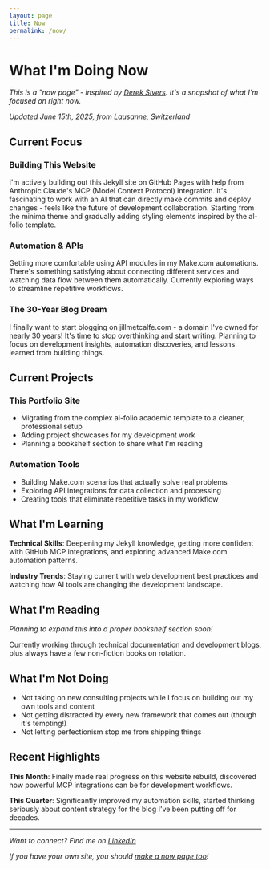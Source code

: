 ```yaml
---
layout: page
title: Now
permalink: /now/
---
```


# What I'm Doing Now

*This is a "now page" - inspired by [Derek Sivers](https://sivers.org/nowff). It's a snapshot of what I'm focused on right now.*

*Updated June 15th, 2025, from Lausanne, Switzerland*

## Current Focus

### Building This Website
I'm actively building out this Jekyll site on GitHub Pages with help from Anthropic Claude's MCP (Model Context Protocol) integration. It's fascinating to work with an AI that can directly make commits and deploy changes - feels like the future of development collaboration. Starting from the minima theme and gradually adding styling elements inspired by the al-folio template.

### Automation & APIs
Getting more comfortable using API modules in my Make.com automations. There's something satisfying about connecting different services and watching data flow between them automatically. Currently exploring ways to streamline repetitive workflows.

### The 30-Year Blog Dream
I finally want to start blogging on jillmetcalfe.com - a domain I've owned for nearly 30 years! It's time to stop overthinking and start writing. Planning to focus on development insights, automation discoveries, and lessons learned from building things.

## Current Projects

### This Portfolio Site
- Migrating from the complex al-folio academic template to a cleaner, professional setup
- Adding project showcases for my development work
- Planning a bookshelf section to share what I'm reading

### Automation Tools
- Building Make.com scenarios that actually solve real problems
- Exploring API integrations for data collection and processing
- Creating tools that eliminate repetitive tasks in my workflow

## What I'm Learning

**Technical Skills**: Deepening my Jekyll knowledge, getting more confident with GitHub MCP integrations, and exploring advanced Make.com automation patterns.

**Industry Trends**: Staying current with web development best practices and watching how AI tools are changing the development landscape.

## What I'm Reading

*Planning to expand this into a proper bookshelf section soon!*

Currently working through technical documentation and development blogs, plus always have a few non-fiction books on rotation.

## What I'm Not Doing

- Not taking on new consulting projects while I focus on building out my own tools and content
- Not getting distracted by every new framework that comes out (though it's tempting!)
- Not letting perfectionism stop me from shipping things

## Recent Highlights

**This Month**: Finally made real progress on this website rebuild, discovered how powerful MCP integrations can be for development workflows.

**This Quarter**: Significantly improved my automation skills, started thinking seriously about content strategy for the blog I've been putting off for decades.

---

*Want to connect? Find me on [LinkedIn](https://linkedin.com/in/jillmetcalfe)*

*If you have your own site, you should [make a now page too](https://sivers.org/nowff)!*
